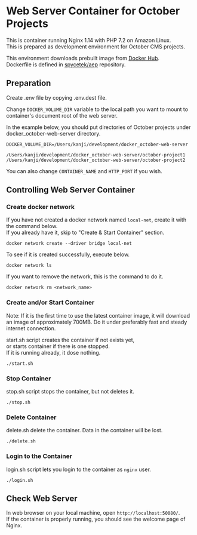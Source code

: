 # Web Server Container for October Projects
This is container running Nginx 1.14 with PHP 7.2 on Amazon Linux.  
This is prepared as development environment for October CMS projects.

This environment downloads prebuilt image from [Docker Hub](https://cloud.docker.com/u/spycetek/repository/docker/spycetek/aep).  
Dockerfile is defined in [spycetek/aep](https://bitbucket.org/spycetek/aep) repository.

## Preparation
Create .env file by copying .env.dest file.

Change `DOCKER_VOLUME_DIR` variable to the local path you want to mount to container's document root of the web server.

In the example below, you should put directories of October projects under docker_october-web-server directory.
```
DOCKER_VOLUME_DIR=/Users/kanji/development/docker_october-web-server
```

```
/Users/kanji/development/docker_october-web-server/october-project1
/Users/kanji/development/docker_october-web-server/october-project2
```

You can also change `CONTAINER_NAME` and `HTTP_PORT` if you wish.


## Controlling Web Server Container
### Create docker network
If you have not created a docker network named `local-net`, create it with the command below.  
If you already have it, skip to "Create & Start Container" section.

```
docker network create --driver bridge local-net
```

To see if it is created successfully, execute below.
```
docker network ls
```

If you want to remove the network, this is the command to do it.
```
docker network rm <network_name>
```

### Create and/or Start Container
Note: If it is the first time to use the latest container image, it will download an image of approximately 700MB. Do it under preferably fast and steady internet connection.

start.sh script creates the container if not exists yet,  
or starts container if there is one stopped.  
If it is running already, it dose nothing.
```
./start.sh
```

### Stop Container
stop.sh script stops the container, but not deletes it.
```
./stop.sh
```

### Delete Container
delete.sh delete the container. Data in the container will be lost.
```
./delete.sh
```

### Login to the Container
login.sh script lets you login to the container as `nginx` user.
```
./login.sh
```


## Check Web Server
In web browser on your local machine, open `http://localhost:50080/`.  
If the container is properly running, you should see the welcome page of Nginx.
